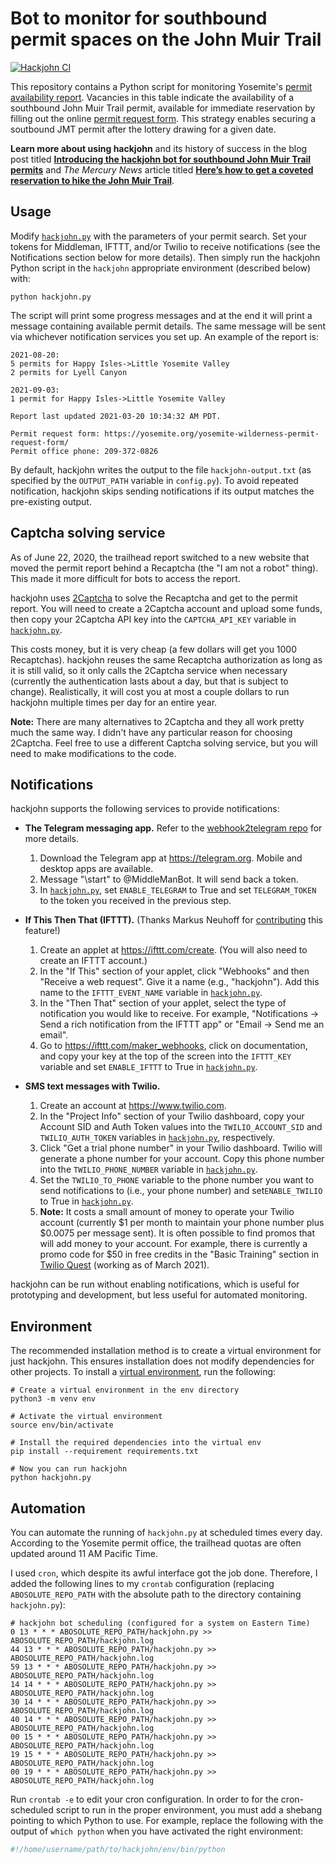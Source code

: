 # Bot to monitor for southbound permit spaces on the John Muir Trail

[![Hackjohn CI](https://github.com/dhimmel/hackjohn/workflows/Hackjohn%20CI/badge.svg?branch=master)](https://github.com/dhimmel/hackjohn/actions)

This repository contains a Python script for monitoring Yosemite's [permit availability report](https://yosemite.org/planning-your-wilderness-permit/).
Vacancies in this table indicate the availability of a southbound John Muir 
Trail permit, available for immediate reservation by filling out the online 
[permit request form](https://yosemite.org/yosemite-wilderness-permit-request-form/).
This strategy enables securing a soutbound JMT permit after the lottery drawing
for a given date.

**Learn more about using hackjohn** and its history of success in the blog post
titled [**Introducing the hackjohn bot for southbound John Muir Trail permits**](https://hive.blog/@dhimmel/introducing-the-hackjohn-bot-for-southbound-john-muir-trail-permits)
and _The Mercury News_ article titled [**Here’s how to get a coveted reservation to hike the John Muir Trail**](https://www.mercurynews.com/2019/04/22/heres-how-to-get-a-reservation-to-hike-the-john-muir-trail/ "Written by Lisa M. Krieger on April 22, 2019").

## Usage

Modify [`hackjohn.py`](hackjohn.py) with the parameters of your permit search.
Set your tokens for Middleman, IFTTT, and/or Twilio to receive notifications
(see the Notifications section below for more details). Then simply run the 
hackjohn Python script in the `hackjohn` appropriate environment (described 
below) with:

```shell
python hackjohn.py
```

The script will print some progress messages and at the end it will print a
message containing available permit details. The same message will be sent via
whichever notification services you set up. An example of the report is:

```
2021-08-20:
5 permits for Happy Isles->Little Yosemite Valley
2 permits for Lyell Canyon

2021-09-03:
1 permit for Happy Isles->Little Yosemite Valley

Report last updated 2021-03-20 10:34:32 AM PDT.

Permit request form: https://yosemite.org/yosemite-wilderness-permit-request-form/
Permit office phone: 209-372-0826
```

By default, hackjohn writes the output to the file `hackjohn-output.txt` (as 
specified by the `OUTPUT_PATH` variable in `config.py`). To avoid repeated 
notification, hackjohn skips sending notifications if its output matches the 
pre-existing output.

## Captcha solving service

As of June 22, 2020, the trailhead report switched to a new website that moved
the permit report behind a Recaptcha (the "I am not a robot" thing). This made 
it more difficult for bots to access the report. 

hackjohn uses [2Captcha](https://2captcha.com) to solve the Recaptcha and get 
to the permit report. You will need to create a 2Captcha account and
upload some funds, then copy your 2Captcha API key into the `CAPTCHA_API_KEY`
variable in [`hackjohn.py`](hackjohn.py). 

This costs money, but it is very cheap (a few dollars will get you 1000 
Recaptchas). hackjohn reuses the same Recaptcha authorization as long as it is
still valid, so it only calls the 2Captcha service when necessary (currently
the authentication lasts about a day, but that is subject to change).
Realistically, it will cost you at most a couple dollars to run hackjohn 
multiple times per day for an entire year.

**Note:** There are many alternatives to 2Captcha and they all work pretty much
the same way. I didn't have any particular reason for choosing 2Captcha. Feel 
free to use a different Captcha solving service, but you will need to make
modifications to the code.

## Notifications

hackjohn supports the following services to provide notifications:

* **The Telegram messaging app.** Refer to the 
[webhook2telegram repo](https://github.com/muety/webhook2telegram) for more
details.
  1. Download the Telegram app at https://telegram.org. Mobile and desktop apps
  are available.
  2. Message "\start" to @MiddleManBot. It will send back a token.
  3. In [`hackjohn.py`](hackjohn.py), set `ENABLE_TELEGRAM` to True and set 
  `TELEGRAM_TOKEN` to the token you received in the previous step.

* **If This Then That (IFTTT).** (Thanks Markus Neuhoff for 
[contributing](https://github.com/dhimmel/hackjohn/pull/4) this feature!)
  1. Create an applet at https://ifttt.com/create. (You will also need to create
  an IFTTT account.)
  2. In the "If This" section of your applet, click "Webhooks" and then 
  "Receive a web request". Give it a name (e.g., "hackjohn"). Add this name to 
  the `IFTTT_EVENT_NAME` variable in [`hackjohn.py`](hackjohn.py).
  3. In the "Then That" section of your applet, select the type of notification
  you would like to receive. For example, "Notifications -> Send a rich 
  notification from the IFTTT app" or "Email -> Send me an email".
  4. Go to https://ifttt.com/maker_webhooks, click on documentation, and copy 
  your key at the top of the screen into the `IFTTT_KEY` variable and set
  `ENABLE_IFTTT` to True in [`hackjohn.py`](hackjohn.py).

* **SMS text messages with Twilio.**
  1. Create an account at https://www.twilio.com.
  2. In the "Project Info" section of your Twilio dashboard, copy your Account
  SID and Auth Token values into the `TWILIO_ACCOUNT_SID` and 
  `TWILIO_AUTH_TOKEN` variables in [`hackjohn.py`](hackjohn.py), respectively.
  3. Click "Get a trial phone number" in your Twilio dashboard. Twilio will
  generate a phone number for your account. Copy this phone number into the 
  `TWILIO_PHONE_NUMBER` variable in [`hackjohn.py`](hackjohn.py).
  4. Set the `TWILIO_TO_PHONE` variable to the phone number you want to send
   notifications to (i.e., your phone number) and set`ENABLE_TWILIO` to True in
   [`hackjohn.py`](hackjohn.py).
  5. **Note:** It costs a small amount of money to operate your Twilio account
  (currently $1 per month to maintain your phone number plus $0.0075 per 
  message sent). It is often possible to find promos that will add money to 
  your account. For example, there is currently a promo code for $50 in free
  credits in the "Basic Training" section in [Twilio Quest](https://www.twilio.com/quest)
  (working as of March 2021).

hackjohn can be run without enabling notifications, which is useful for 
prototyping and development, but less useful for automated monitoring.

## Environment

The recommended installation method is to create a virtual environment for just
hackjohn. This ensures installation does not modify dependencies for other 
projects. To install a [virtual environment](https://docs.python.org/3/tutorial/venv.html), 
run the following:

```shell
# Create a virtual environment in the env directory
python3 -m venv env

# Activate the virtual environment
source env/bin/activate

# Install the required dependencies into the virtual env
pip install --requirement requirements.txt

# Now you can run hackjohn
python hackjohn.py
```

## Automation

You can automate the running of `hackjohn.py` at scheduled times every day.
According to the Yosemite permit office, the trailhead quotas are often updated around 11 AM Pacific Time.

I used `cron`, which despite its awful interface got the job done.
Therefore, I added the following lines to my `crontab` configuration (replacing `ABOSOLUTE_REPO_PATH` with the absolute path to the directory containing `hackjohn.py`):

```
# hackjohn bot scheduling (configured for a system on Eastern Time)
0 13 * * * ABOSOLUTE_REPO_PATH/hackjohn.py >> ABOSOLUTE_REPO_PATH/hackjohn.log
44 13 * * * ABOSOLUTE_REPO_PATH/hackjohn.py >> ABOSOLUTE_REPO_PATH/hackjohn.log
59 13 * * * ABOSOLUTE_REPO_PATH/hackjohn.py >> ABOSOLUTE_REPO_PATH/hackjohn.log
14 14 * * * ABOSOLUTE_REPO_PATH/hackjohn.py >> ABOSOLUTE_REPO_PATH/hackjohn.log
30 14 * * * ABOSOLUTE_REPO_PATH/hackjohn.py >> ABOSOLUTE_REPO_PATH/hackjohn.log
40 14 * * * ABOSOLUTE_REPO_PATH/hackjohn.py >> ABOSOLUTE_REPO_PATH/hackjohn.log
00 15 * * * ABOSOLUTE_REPO_PATH/hackjohn.py >> ABOSOLUTE_REPO_PATH/hackjohn.log
19 15 * * * ABOSOLUTE_REPO_PATH/hackjohn.py >> ABOSOLUTE_REPO_PATH/hackjohn.log
00 19 * * * ABOSOLUTE_REPO_PATH/hackjohn.py >> ABOSOLUTE_REPO_PATH/hackjohn.log
```

Run `crontab -e` to edit your cron configuration.
In order to for the cron-scheduled script to run in the proper environment, you must add a shebang pointing to which Python to use.
For example, replace the following with the output of `which python` when you have activated the right environment:

```python
#!/home/username/path/to/hackjohn/env/bin/python
```
